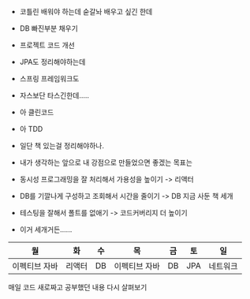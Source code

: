  - 코틀린 배워야 하는데  숟갈놔 배우고 싶긴 한데 
 - DB 빠진부분 채우기
 - 프로젝트 코드 개선
 - JPA도 정리해야하는데
 - 스프링 프레임워크도
 - 자스보단 타스긴한데.....
 - 아 클린코드 
 - 아 TDD 
 - 일단 책 있는걸 정리해야하나.
 - 내가 생각하는 앞으로 내 강점으로 만들었으면 좋겠는 목표는

 - 동시성 프로그래밍을 잘 처리해서 가용성을 높이기 -> 리액터
 - DB를 기깔나게 구성하고 조회해서 시간을 줄이기 -> DB 지금 사둔 책 세개
 - 테스팅을 잘해서 폴트를 없애기 -> 코드커버리지 더 높이기
 - 이거 세개거든......

|월|화|수|목|금|토|일|
|---|---|---|---|---|---|---|
|이펙티브 자바|리액터|DB|이펙티브 자바|DB|JPA|네트워크|

매일 코드 새로짜고 공부했던 내용 다시 살펴보기

